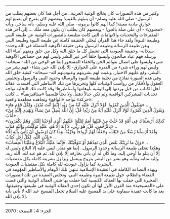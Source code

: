------------------------------------------------------------------------

وكثير من هذه التصورات كان يخالج الوثنية العربية.. من أجل هذا كان بعضهم
يطلب من الرسول- صلى الله عليه وسلم- أن ينبئهم بالغيب! وبعضهم كان يقترح
أن يصنع لهم خوارق مادية معينة! كما أنهم كانوا يرمونه- صلى الله عليه
وسلم- بأنه ساحر، وبأنه «مجنون» - أي على صلة بالجن! - وبعضهم كان يطلب أن
يكون معه ملك ... إلى آخر هذه المقترحات والتحديات والاتهامات التي كانت
متلبسة بالتصورات الوثنية عن طبيعة النبي وطبيعة النبوة! ولقد جاء هذا
القرآن ليجلي الحقيقة كاملة عن طبيعة النبوة وطبيعة النبي وعن طبيعة
الرسالة وطبيعة الرسول وعن حقيقة الألوهية المتمثلة في الله وحده- سبحانه-
وحقيقة العبودية التي تشمل كل ما خلق الله وكل من خلق ومنهم أنبياء الله
ورسله فهم عباد صالحون وليسوا خلقاً آخر غير البشر وليس لهم من خصائص
الألوهية شيء وليسوا على اتصال بعوالم الجن والخفاء المسحور إنما هو الوحي
من الله- سبحانه- وليس لهم وراءه شيء من القدرة على الخوارق- إلا بإذن الله
حين يشاء- فهم بشر من البشر، وقع عليهم الاختيار، وبقيت لهم بشريتهم
وعبوديتهم لله- سبحانه- كبقية خلق الله.  
وفي هذه السورة نماذج من تجلية طبيعة النبوة والرسالة وحدود النبي والرسول
وتخليص العقول والأفكار من رواسب الوثنيات كلها وتحريرها من تلك الأساطير
التي أفسدت عقائد أهل الكتاب من قبل وردتها إلى الوثنية بأوهامها
وأساطيرها! وقد كانت تلك التجلية تواجه تحديات المشركين الواقعية ولم تكن
جدلاً ذهنياً، ولا بحثاً فلسفياً «ميتافيزيقياً» ... كانت «حركة» تواجه «الواقع»
وتجاهده مجاهدة واقعية:  
«وَيَقُولُ الَّذِينَ كَفَرُوا: لَوْلا أُنْزِلَ عَلَيْهِ آيَةٌ مِنْ رَبِّهِ! إِنَّما أَنْتَ مُنْذِرٌ، وَلِكُلِّ قَوْمٍ
هادٍ» ..  
«وَيَقُولُ الَّذِينَ كَفَرُوا: لَوْلا أُنْزِلَ عَلَيْهِ آيَةٌ مِنْ رَبِّهِ! قُلْ: إِنَّ اللَّهَ يُضِلُّ مَنْ يَشاءُ
وَيَهْدِي إِلَيْهِ مَنْ أَنابَ» ..  
«كَذلِكَ أَرْسَلْناكَ فِي أُمَّةٍ قَدْ خَلَتْ مِنْ قَبْلِها أُمَمٌ لِتَتْلُوَا عَلَيْهِمُ الَّذِي أَوْحَيْنا إِلَيْكَ،
وَهُمْ يَكْفُرُونَ بِالرَّحْمنِ، قُلْ: هُوَ رَبِّي، لا إِلهَ إِلَّا هُوَ، عَلَيْهِ تَوَكَّلْتُ، وَإِلَيْهِ مَتابِ»
..  
«وَلَقَدْ أَرْسَلْنا رُسُلًا مِنْ قَبْلِكَ، وَجَعَلْنا لَهُمْ أَزْواجاً وَذُرِّيَّةً، وَما كانَ لِرَسُولٍ أَنْ
يَأْتِيَ بِآيَةٍ إِلَّا بِإِذْنِ اللَّهِ، لِكُلِّ أَجَلٍ كِتابٌ» ..  
«وَإِنْ ما نُرِيَنَّكَ بَعْضَ الَّذِي نَعِدُهُمْ أَوْ نَتَوَفَّيَنَّكَ، فَإِنَّما عَلَيْكَ الْبَلاغُ وَعَلَيْنَا
الْحِسابُ» ..  
وهكذا تتجلى طبيعة الرسالة وحدود الرسول.. إنما هو منذر، ليس عليه إلا
البلاغ وليس له إلا أن يتلو ما أوحي إليه، وما كان له أن يأتي بخارقة إلا
بإذن لله. ثم هو عبد لله، الله ربه، وإليه متابه ومآبه وهو بشر من البشر
يتزوج وينسل ويزاول بشريته كاملة بكل مقتضيات البشرية كما يزاول عبوديته
لله كاملة بكل مقتضيات العبودية..  
وبهذه النصاعة الكاملة في العقيدة الإسلامية تنتهي تلك الأوهام والأساطير
المهِّومة في الفضاء والظلام، حول طبيعة النبوة وطبيعة النبي، وتخلص العقيدة
من تلك التصورات المحيرة التي حفلت بها العقائد الكنسية كما حفلت بها شتى
العقائد الوثنية والتي قضت على «المسيحية» منذ القرن الأول لها أن تكون
إحدى العقائد الوثنية في طبيعتها وحقيقتها، بعد ما كانت عقيدة سماوية على
يد المسيح عليه السلام تجعل المسيح عبد الله لا يأتي بآية إلا بإذن الله.

------------------------------------------------------------------------

الجزء: 4 ¦ الصفحة: 2070
